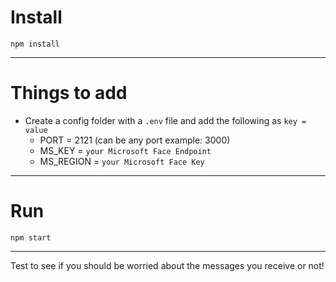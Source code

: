 # Install

`npm install`

---

# Things to add

- Create a config folder with a `.env` file and add the following as `key = value`
  - PORT = 2121 (can be any port example: 3000)
  - MS_KEY = `your Microsoft Face Endpoint`
  - MS_REGION = `your Microsoft Face Key`

---

# Run

`npm start`

--- 
Test to see if you should be worried about the messages you receive or not!
